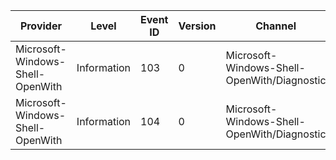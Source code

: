 Provider                          |  Level        |  Event ID  |  Version  |  Channel                                      |  Task                   |  Opcode  |  Keyword   |  Message
----------------------------------|---------------|------------|-----------|-----------------------------------------------|-------------------------|----------|------------|---------
Microsoft-Windows-Shell-OpenWith  |  Information  |  103       |  0        |  Microsoft-Windows-Shell-OpenWith/Diagnostic  |  ShowImmersiveOpenWith  |  Start   |  OpenWith  |
Microsoft-Windows-Shell-OpenWith  |  Information  |  104       |  0        |  Microsoft-Windows-Shell-OpenWith/Diagnostic  |  ShowImmersiveOpenWith  |  Stop    |  OpenWith  |